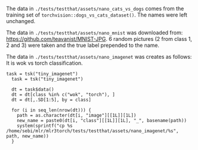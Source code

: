 The data in `./tests/testthat/assets/nano_cats_vs_dogs` comes from the training set of `torchvision::dogs_vs_cats_dataset()`.
The names were left unchanged.

The data in `./tests/testthat/assets/nano_mnist` was downloaded from: https://github.com/teavanist/MNIST-JPG.
6 random pictures (2 from class 1, 2 and 3) were taken and the true label prepended to the name.

The data in `./tests/testthat/assets/nano_imagenet` was creates as follows:
It is wok vs torch classification.

```{r}
task = tsk("tiny_imagenet")
  task = tsk("tiny_imagenet")

  dt = task$data()
  dt = dt[class %in% c("wok", "torch"), ]
  dt = dt[,.SD[1:5], by = class]

  for (i in seq_len(nrow(dt))) {
    path = as.character(dt[i, "image"][[1L]][1L])
    new_name = paste0(dt[i, "class"][[1L]][1L], "_", basename(path))
    system(sprintf("cp %s /home/sebi/mlr/mlr3torch/tests/testthat/assets/nano_imagenet/%s", path, new_name))
  }
```
